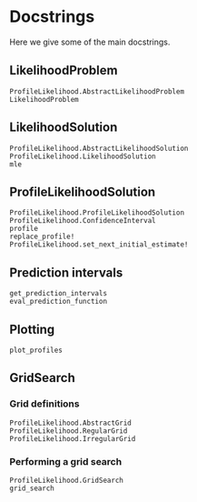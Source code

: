 # Docstrings 

Here we give some of the main docstrings. 

## LikelihoodProblem 

```@docs 
ProfileLikelihood.AbstractLikelihoodProblem 
LikelihoodProblem
```

## LikelihoodSolution 

```@docs 
ProfileLikelihood.AbstractLikelihoodSolution
ProfileLikelihood.LikelihoodSolution 
mle
```

## ProfileLikelihoodSolution

```@docs 
ProfileLikelihood.ProfileLikelihoodSolution 
ProfileLikelihood.ConfidenceInterval
profile 
replace_profile!
ProfileLikelihood.set_next_initial_estimate!
```

## Prediction intervals 

```@docs 
get_prediction_intervals 
eval_prediction_function 
```

## Plotting 

```@docs 
plot_profiles 
```

## GridSearch

### Grid definitions 

```@docs 
ProfileLikelihood.AbstractGrid 
ProfileLikelihood.RegularGrid 
ProfileLikelihood.IrregularGrid 
```

### Performing a grid search 

```@docs 
ProfileLikelihood.GridSearch
grid_search 
```